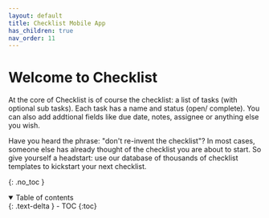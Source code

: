 ```yaml
---
layout: default
title: Checklist Mobile App
has_children: true
nav_order: 11
---
```


# Welcome to Checklist

At the core of Checklist is of course the checklist: a list of tasks (with optional sub tasks). Each task has a name and status (open/ complete). You can also add addtional fields like due date, notes, assignee or anything else you wish.

Have you heard the phrase: "don't re-invent the checklist"? In most cases, someone else has already thought of the checklist you are about to start. So give yourself a headstart: use our database of thousands of checklist templates to kickstart your next checklist.

{: .no_toc }

<details open markdown="block">
  <summary>
    Table of contents
  </summary>
  {: .text-delta }
- TOC
{:toc}
</details>
